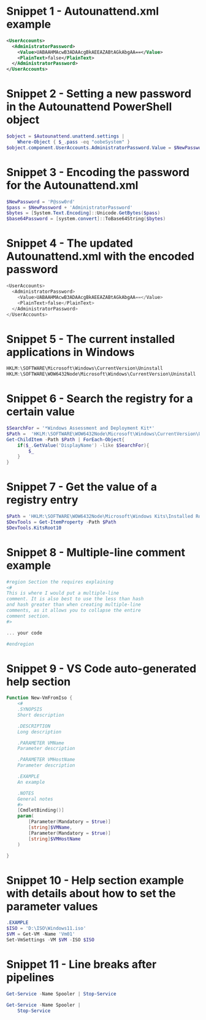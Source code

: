 ﻿# Snippet 1 - Autounattend.xml example
```xml
<UserAccounts>
  <AdministratorPassword>
    <Value>UABAAHMAcwB3ADAAcgBkAEEAZABtAGkAbgAA==</Value>
    <PlainText>false</PlainText>
  </AdministratorPassword>
</UserAccounts>
```

# Snippet 2 - Setting a new password in the Autounattend PowerShell object
```powershell
$object = $Autounattend.unattend.settings |
    Where-Object { $_.pass -eq "oobeSystem" }
$object.component.UserAccounts.AdministratorPassword.Value = $NewPassword
```

# Snippet 3 - Encoding the password for the Autounattend.xml
```powershell
$NewPassword = 'P@ssw0rd'
$pass = $NewPassword + 'AdministratorPassword'
$bytes = [System.Text.Encoding]::Unicode.GetBytes($pass)
$base64Password = [system.convert]::ToBase64String($bytes)
```

# Snippet 4 - The updated Autounattend.xml with the encoded password
```powershell
<UserAccounts>
  <AdministratorPassword>
    <Value>UABAAHMAcwB3ADAAcgBkAEEAZABtAGkAbgAA==</Value>
    <PlainText>false</PlainText>
  </AdministratorPassword>
</UserAccounts>
```

# Snippet 5 - The current installed applications in Windows
```powershell
HKLM:\SOFTWARE\Microsoft\Windows\CurrentVersion\Uninstall
HKLM:\SOFTWARE\WOW6432Node\Microsoft\Windows\CurrentVersion\Uninstall
```

# Snippet 6 - Search the registry for a certain value
```powershell
$SearchFor = '*Windows Assessment and Deployment Kit*'
$Path =  'HKLM:\SOFTWARE\WOW6432Node\Microsoft\Windows\CurrentVersion\Uninstall'
Get-ChildItem -Path $Path | ForEach-Object{
    if($_.GetValue('DisplayName') -like $SearchFor){
        $_
    }
}
```

# Snippet 7 - Get the value of a registry entry
```powershell
$Path = 'HKLM:\SOFTWARE\WOW6432Node\Microsoft\Windows Kits\Installed Roots'
$DevTools = Get-ItemProperty -Path $Path
$DevTools.KitsRoot10
```

# Snippet 8 - Multiple-line comment example
```powershell
#region Section the requires explaining
<#
This is where I would put a multiple-line
comment. It is also best to use the less than hash
and hash greater than when creating multiple-line
comments, as it allows you to collapse the entire
comment section.
#>

... your code

#endregion
```

# Snippet 9 - VS Code auto-generated help section
```powershell
Function New-VmFromIso {
    <#
    .SYNOPSIS
    Short description

    .DESCRIPTION
    Long description

    .PARAMETER VMName
    Parameter description

    .PARAMETER VMHostName
    Parameter description

    .EXAMPLE
    An example

    .NOTES
    General notes
    #>
    [CmdletBinding()]
    param(
        [Parameter(Mandatory = $true)]
        [string]$VMName,
        [Parameter(Mandatory = $true)]
        [string]$VMHostName
    )

}
```

# Snippet 10 - Help section example with details about how to set the parameter values
```powershell
.EXAMPLE
$ISO = 'D:\ISO\Windows11.iso'
$VM = Get-VM -Name 'Vm01'
Set-VmSettings -VM $VM -ISO $ISO
```

# Snippet 11 - Line breaks after pipelines
```powershell
Get-Service -Name Spooler | Stop-Service

Get-Service -Name Spooler |
    Stop-Service
```